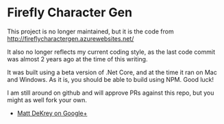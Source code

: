 # Firefly Character Gen

This project is no longer maintained, but it is the code from http://fireflycharactergen.azurewebsites.net/

It also no longer reflects my current coding style, as the last code commit was almost 2 years ago at the time of this writing.

It was built using a beta version of .Net Core, and at the time it ran on Mac and Windows. As it is, you should be able to
build using NPM. Good luck!

I am still around on github and will approve PRs against this repo, but you might as well fork your own.

- [Matt DeKrey on Google+](https://plus.google.com/+MatthewDeKrey)